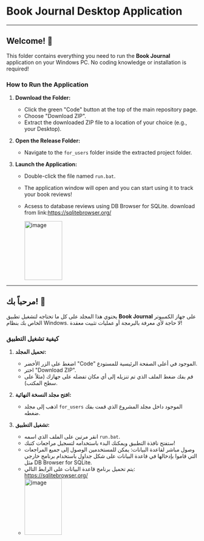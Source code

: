 # Book Journal Desktop Application

---

## Welcome! 👋

This folder contains everything you need to run the **Book Journal** application on your Windows PC. No coding knowledge or installation is required!

### How to Run the Application

1.  **Download the Folder:**
    * Click the green "Code" button at the top of the main repository page.
    * Choose "Download ZIP".
    * Extract the downloaded ZIP file to a location of your choice (e.g., your Desktop).

2.  **Open the Release Folder:**
    * Navigate to the `for_users` folder inside the extracted project folder.

3.  **Launch the Application:**
    * Double-click the file named `run.bat`.
    * The application window will open and you can start using it to track your book reviews!
    * Acsess to database reviews using DB Browser for SQLite.
      download from link:https://sqlitebrowser.org/ 

      <img width="99" height="155" alt="image" src="https://github.com/user-attachments/assets/1b02bc50-2ef1-48fe-aa50-d6d1097886b3" />


---

## مرحباً بك! 👋

يحتوي هذا المجلد على كل ما تحتاجه لتشغيل تطبيق **Book Journal** على جهاز الكمبيوتر الخاص بك بنظام Windows. لا حاجة لأي معرفة بالبرمجة أو عمليات تثبيت معقدة!

### كيفية تشغيل التطبيق

1.  **تحميل المجلد:**
    * اضغط على الزر الأخضر "Code" الموجود في أعلى الصفحة الرئيسية للمستودع.
    * اختر "Download ZIP".
    * قم بفك ضغط الملف الذي تم تنزيله إلى أي مكان تفضله على جهازك (مثلاً على سطح المكتب).

2.  **افتح مجلد النسخة النهائية:**
    * اذهب إلى مجلد `for_users` الموجود داخل مجلد المشروع الذي قمت بفك ضغطه.

3.  **تشغيل التطبيق:**
    * انقر مرتين على الملف الذي اسمه `run.bat`.
    * ستفتح نافذة التطبيق ويمكنك البدء باستخدامه لتسجيل مراجعات كتبك!
    * وصول مباشر لقاعدة البيانات: يمكن للمستخدمين الوصول إلى جميع المراجعات التي قاموا بإدخالها في قاعدة البيانات على شكل جداول باستخدام برنامج خارجي مثل DB Browser for SQLite.
    * يتم تحميل برنامج قاعدة البيانات على الرابط التالي: https://sqlitebrowser.org/
    * <img width="98" height="148" alt="image" src="https://github.com/user-attachments/assets/b4437010-6410-403a-8994-b5a9173bc979" />

